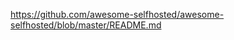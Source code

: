 https://github.com/awesome-selfhosted/awesome-selfhosted/blob/master/README.md

<!---
Lilithlilith97/Lilithlilith97 is a ✨ special ✨ repository because its `README.md` (this file) appears on your GitHub profile.
You can click the Preview link to take a look at your changes.
--->
